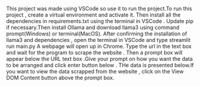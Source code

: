 This project was made using VSCode so use it to run the project.To run this project , create a virtual environment and activate it.
Then install all the dependencies in requirements.txt using the terminal in VSCode .
Update pip if necessary.Then install Ollama and download llama3 using command prompt(Windows) or terminal(MacOS).
After confirming the installation of llama3 and dependencies , open the terminal in VSCode and type streamlit run main.py
A webpage will open up in Chrome. Type the url in the text box and wait for the program to scrape the website .
Then a prompt box will appear below the URL text box .Give your prompt on how you want the data to be arranged and click enter button below .
THe data is presented below.If you want to view the data scrapped from the website , click on the View DOM Content button above the prompt box.
